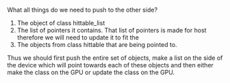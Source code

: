 What all things do we need to push to the other side?

1. The object of class hittable_list
2. The list of pointers it contains. That list of pointers is made for host therefore we will need to update it to fit the 
3. The objects from class hittable that are being pointed to. 

Thus we should first push the entire set of objects, make a list on the side of the device which will point towards each of these objects and then either make the class on the GPU or update the class on the GPU.